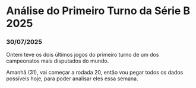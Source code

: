 # Análise do Primeiro Turno da Série B 2025

### 30/07/2025

Ontem teve os dois últimos jogos do primeiro turno de um dos campeonatos mais disputados do mundo.

Amanhã (31), vai começar a rodada 20, então vou pegar todos os dados possíveis hoje, para poder analisar eles essa semana.